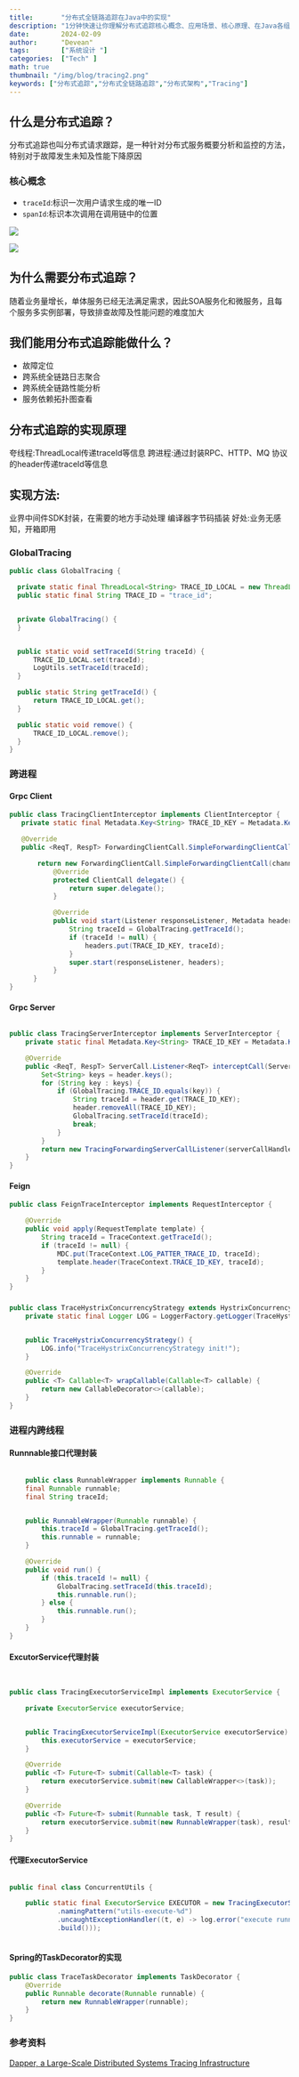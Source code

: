 ```yaml
---
title:       "分布式全链路追踪在Java中的实现"
description: "1分钟快速让你理解分布式追踪核心概念、应用场景、核心原理、在Java各组件中如何封装实现分布式追踪,让大家快速理解分布式追踪"
date:        2024-02-09
author:      "Devean"
tags:        ["系统设计 "]
categories:  ["Tech" ]
math: true
thumbnail: "/img/blog/tracing2.png"
keywords: ["分布式追踪","分布式全链路追踪","分布式架构","Tracing"]
---
```




## 什么是分布式追踪？

分布式追踪也叫分布式请求跟踪，是一种针对分布式服务概要分析和监控的方法，特别对于故障发生未知及性能下降原因
### 核心概念

+ `traceId`:标识一次用户请求生成的唯一ID
+ `spanId`:标识本次调用在调用链中的位置


![](/img/blog/tracing1.png)

![](/img/blog/tracing2.png)

## 为什么需要分布式追踪？
随着业务量增长，单体服务已经无法满足需求，因此SOA服务化和微服务，且每个服务多实例部署，导致排查故障及性能问题的难度加大

## 我们能用分布式追踪能做什么？
+  故障定位
+  跨系统全链路日志聚合
+  跨系统全链路性能分析
+  服务依赖拓扑图查看

## 分布式追踪的实现原理
夸线程:ThreadLocal传递traceId等信息
跨进程:通过封装RPC、HTTP、MQ 协议的header传递traceId等信息

## 实现方法:
业界中间件SDK封装，在需要的地方手动处理
编译器字节码插装
好处:业务无感知，开箱即用

### GlobalTracing


  ```java
 public class GlobalTracing {

    private static final ThreadLocal<String> TRACE_ID_LOCAL = new ThreadLocal<>();
    public static final String TRACE_ID = "trace_id";


    private GlobalTracing() {
    }


    public static void setTraceId(String traceId) {
        TRACE_ID_LOCAL.set(traceId);
        LogUtils.setTraceId(traceId);
    }

    public static String getTraceId() {
        return TRACE_ID_LOCAL.get();
    }

    public static void remove() {
        TRACE_ID_LOCAL.remove();
    }
}
```
### 跨进程

#### Grpc Client

 ```java
public class TracingClientInterceptor implements ClientInterceptor {
    private static final Metadata.Key<String> TRACE_ID_KEY = Metadata.Key.of(GlobalTracing.TRACE_ID, Metadata.ASCII_STRING_MARSHALLER);

    @Override
    public <ReqT, RespT> ForwardingClientCall.SimpleForwardingClientCall interceptCall(MethodDescriptor<ReqT, RespT> methodDescriptor, CallOptions callOptions, Channel channel) {

        return new ForwardingClientCall.SimpleForwardingClientCall(channel.newCall(methodDescriptor, callOptions)) {
            @Override
            protected ClientCall delegate() {
                return super.delegate();
            }

            @Override
            public void start(Listener responseListener, Metadata headers) {
                String traceId = GlobalTracing.getTraceId();
                if (traceId != null) {
                    headers.put(TRACE_ID_KEY, traceId);
                }
                super.start(responseListener, headers);
            }
       }
}
```

#### Grpc Server

```java

public class TracingServerInterceptor implements ServerInterceptor {
    private static final Metadata.Key<String> TRACE_ID_KEY = Metadata.Key.of(GlobalTracing.TRACE_ID, Metadata.ASCII_STRING_MARSHALLER);

    @Override
    public <ReqT, RespT> ServerCall.Listener<ReqT> interceptCall(ServerCall<ReqT, RespT> serverCall, Metadata header, ServerCallHandler<ReqT, RespT> serverCallHandler) {
        Set<String> keys = header.keys();
        for (String key : keys) {
            if (GlobalTracing.TRACE_ID.equals(key)) {
                String traceId = header.get(TRACE_ID_KEY);
                header.removeAll(TRACE_ID_KEY);
                GlobalTracing.setTraceId(traceId);
                break;
            }
        }
        return new TracingForwardingServerCallListener(serverCallHandler.startCall(serverCall, header), serverCall.getMethodDescriptor());
    }
}
```

#### Feign

```java
public class FeignTraceInterceptor implements RequestInterceptor {

    @Override
    public void apply(RequestTemplate template) {
        String traceId = TraceContext.getTraceId();
        if (traceId != null) {
            MDC.put(TraceContext.LOG_PATTER_TRACE_ID, traceId);
            template.header(TraceContext.TRACE_ID_KEY, traceId);
        }
    }
}
```

###

```java
public class TraceHystrixConcurrencyStrategy extends HystrixConcurrencyStrategy {
    private static final Logger LOG = LoggerFactory.getLogger(TraceHystrixConcurrencyStrategy.class);


    public TraceHystrixConcurrencyStrategy() {
        LOG.info("TraceHystrixConcurrencyStrategy init!");
    }

    @Override
    public <T> Callable<T> wrapCallable(Callable<T> callable) {
        return new CallableDecorator<>(callable);
    }
}

```

### 进程内跨线程

#### Runnnable接口代理封装

```java

    public class RunnableWrapper implements Runnable {
    final Runnable runnable;
    final String traceId;


    public RunnableWrapper(Runnable runnable) {
        this.traceId = GlobalTracing.getTraceId();
        this.runnable = runnable;
    }

    @Override
    public void run() {
        if (this.traceId != null) {
            GlobalTracing.setTraceId(this.traceId);
            this.runnable.run();
        } else {
            this.runnable.run();
        }
    }
}

```

#### ExcutorService代理封装

```java


public class TracingExecutorServiceImpl implements ExecutorService {

    private ExecutorService executorService;


    public TracingExecutorServiceImpl(ExecutorService executorService) {
        this.executorService = executorService;
    }

    @Override
    public <T> Future<T> submit(Callable<T> task) {
        return executorService.submit(new CallableWrapper<>(task));
    }

    @Override
    public <T> Future<T> submit(Runnable task, T result) {
        return executorService.submit(new RunnableWrapper(task), result);
    }
}
```
#### 代理ExecutorService

```java

public final class ConcurrentUtils {

    public static final ExecutorService EXECUTOR = new TracingExecutorServiceImpl(Executors.newFixedThreadPool(96, new BasicThreadFactory.Builder()
            .namingPattern("utils-execute-%d")
            .uncaughtExceptionHandler((t, e) -> log.error("execute runnable failed: ", e))
            .build()));
    
```
#### Spring的TaskDecorator的实现
```java
public class TraceTaskDecorator implements TaskDecorator {
    @Override
    public Runnable decorate(Runnable runnable) {
        return new RunnableWrapper(runnable);
    }
}
```


### 参考资料

[Dapper, a Large-Scale Distributed Systems Tracing Infrastructure](https://static.googleusercontent.com/media/research.google.com/en//archive/papers/dapper-2010-1.pdf)
    
    
    
    

 

